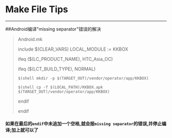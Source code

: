 # Make File Tips

----------

##Android编译"missing separator"错误的解决
> Android.mk
> 
> include $(CLEAR_VARS)
> LOCAL_MODULE := KKBOX
> 
> ifeq ($(LC_PRODUCT_NAME), HTC_Asia_OC)
> 
>   ifeq ($(LCT_BUILD_TYPE), NORMAL)
>   
>     $(shell mkdir -p $(TARGET_OUT)/vendor/operator/app/KKBOX)
>     
>     $(shell cp -f $(LOCAL_PATH)/KKBOX.apk $(TARGET_OUT)/vendor/operator/app/KKBOX)
>     
>   endif 
>   
> endif 

#### 如果在最后的`endif`中未追加一个空格,就会报`missing separator`的错误,并停止编译;加上就可以了